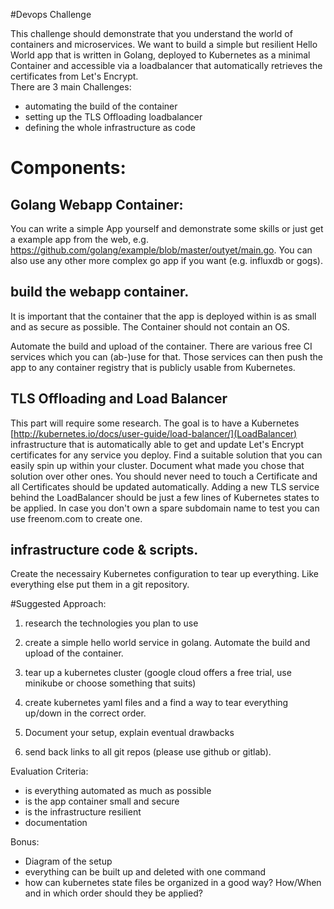#Devops Challenge

This challenge should demonstrate that you understand the world of containers and microservices.
We want to build a simple but resilient Hello World app that is written in Golang, deployed to Kubernetes as a minimal Container and accessible via a loadbalancer that automatically retrieves the certificates from Let's Encrypt.  
There are 3 main Challenges: 
- automating the build of the container
- setting up the TLS Offloading loadbalancer
- defining the whole infrastructure as code


# Components:

## Golang Webapp Container:

You can write a simple App yourself and demonstrate some skills or just get a example app from the web, e.g. https://github.com/golang/example/blob/master/outyet/main.go. You can also use any other more complex go app if you want (e.g. influxdb or gogs).

## build the webapp container.

It is important that the container that the app is deployed within is as small and as secure as possible. 
The Container should not contain an OS.

Automate the build and upload of the container. There are various free CI services which you can (ab-)use for that.
Those services can then push the app to any container registry that is publicly usable from Kubernetes.

## TLS Offloading and Load Balancer

This part will require some research. The goal is to have a Kubernetes [http://kubernetes.io/docs/user-guide/load-balancer/](LoadBalancer) infrastructure that is automatically able to get and update Let's Encrypt certificates for any service you deploy.
Find a suitable solution that you can easily spin up within your cluster. Document what made you chose that solution over other ones. You should never need to touch a Certificate and all Certificates should be updated automatically.
Adding a new TLS service behind the LoadBalancer should be just a few lines of Kubernetes states to be applied.
In case you don't own a spare subdomain name to test you can use freenom.com to create one.

## infrastructure code & scripts.

Create the necessairy Kubernetes configuration to tear up everything. 
Like everything else put them in a git repository.

#Suggested Approach:

1. research the technologies you plan to use

2. create a simple hello world service in golang. Automate the build and upload of the container.

3. tear up a kubernetes cluster (google cloud offers a free trial, use minikube or choose something that suits)

4. create kubernetes yaml files and a find a way to tear everything up/down in the correct order.

5. Document your setup, explain eventual drawbacks

6. send back links to all git repos (please use github or gitlab).


Evaluation Criteria:

- is everything automated as much as possible
- is the app container small and secure
- is the infrastructure resilient 
- documentation

Bonus:
- Diagram of the setup
- everything can be built up and deleted with one command
- how can kubernetes state files be organized in a good way? How/When and in which order should they be applied?
